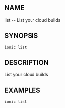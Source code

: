 
## NAME
list -- List your cloud builds
  
## SYNOPSIS
    ionic list 
  
## DESCRIPTION
List your cloud builds







## EXAMPLES
    ionic list  
